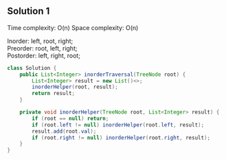 ## Solution 1

Time complexity: O(n)
Space complexity: O(n)

Inorder: left, root, right;  
Preorder: root, left, right;  
Postorder: left, right, root;  

```java
class Solution {
    public List<Integer> inorderTraversal(TreeNode root) {
        List<Integer> result = new List()<>;
        inorderHelper(root, result);
        return result;
    }

    private void inorderHelper(TreeNode root, List<Integer> result) {
        if (root == null) return;
        if (root.left != null) inorderHelper(root.left, result);
        result.add(root.val);
        if (root.right != null) inorderHelper(root.right, result);
    }
}
```